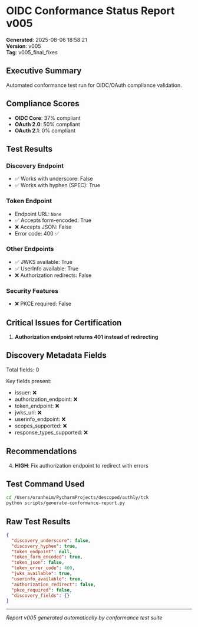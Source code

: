 # OIDC Conformance Status Report v005
**Generated**: 2025-08-06 18:58:21  
**Version**: v005  
**Tag**: v005_final_fixes  

## Executive Summary
Automated conformance test run for OIDC/OAuth compliance validation.

## Compliance Scores
- **OIDC Core**: 37% compliant
- **OAuth 2.0**: 50% compliant  
- **OAuth 2.1**: 0% compliant

## Test Results

### Discovery Endpoint
- ✅ Works with underscore: False
- ✅ Works with hyphen (SPEC): True

### Token Endpoint
- Endpoint URL: `None`
- ✅ Accepts form-encoded: True
- ❌ Accepts JSON: False
- Error code: 400 ✅

### Other Endpoints
- ✅ JWKS available: True
- ✅ UserInfo available: True
- ❌ Authorization redirects: False

### Security Features
- ❌ PKCE required: False

## Critical Issues for Certification
1. **Authorization endpoint returns 401 instead of redirecting**

## Discovery Metadata Fields
Total fields: 0

Key fields present:
- issuer: ❌
- authorization_endpoint: ❌
- token_endpoint: ❌
- jwks_uri: ❌
- userinfo_endpoint: ❌
- scopes_supported: ❌
- response_types_supported: ❌

## Recommendations
4. **HIGH**: Fix authorization endpoint to redirect with errors

## Test Command Used
```bash
cd /Users/oranheim/PycharmProjects/descoped/authly/tck
python scripts/generate-conformance-report.py
```

## Raw Test Results
```json
{
  "discovery_underscore": false,
  "discovery_hyphen": true,
  "token_endpoint": null,
  "token_form_encoded": true,
  "token_json": false,
  "token_error_code": 400,
  "jwks_available": true,
  "userinfo_available": true,
  "authorization_redirect": false,
  "pkce_required": false,
  "discovery_fields": {}
}
```

---
*Report v005 generated automatically by conformance test suite*
